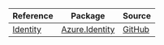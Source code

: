 | Reference | Package | Source |
|---|---|---|
|[Identity](identity-readme.md)|[Azure.Identity](https://www.nuget.org/packages/Azure.Identity)|[GitHub](https://github.com/Azure/azure-sdk-for-net/blob/main/sdk/identity/Azure.Identity)|
